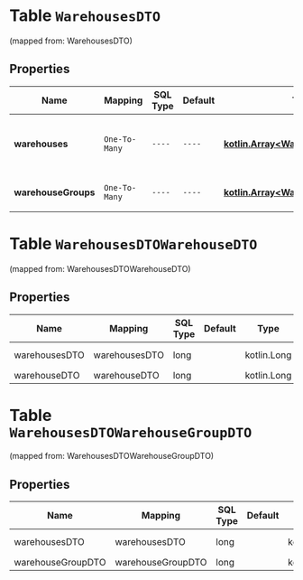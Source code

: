 
# Table `WarehousesDTO`
(mapped from: WarehousesDTO)

## Properties
Name | Mapping | SQL Type | Default | Type | Description | Notes
---- | ------- | -------- | ------- | ---- | ----------- | -----
**warehouses** | `One-To-Many` | `----` | `----`  | [**kotlin.Array&lt;WarehouseDTO&gt;**](WarehouseDTO.md) | Список складов, не входящих в группы. | 
**warehouseGroups** | `One-To-Many` | `----` | `----`  | [**kotlin.Array&lt;WarehouseGroupDTO&gt;**](WarehouseGroupDTO.md) | Список групп складов. | 


# **Table `WarehousesDTOWarehouseDTO`**
(mapped from: WarehousesDTOWarehouseDTO)

## Properties
Name | Mapping | SQL Type | Default | Type | Description | Notes
---- | ------- | -------- | ------- | ---- | ----------- | -----
warehousesDTO | warehousesDTO | long | | kotlin.Long | Primary Key | *one*
warehouseDTO | warehouseDTO | long | | kotlin.Long | Foreign Key | *many*



# **Table `WarehousesDTOWarehouseGroupDTO`**
(mapped from: WarehousesDTOWarehouseGroupDTO)

## Properties
Name | Mapping | SQL Type | Default | Type | Description | Notes
---- | ------- | -------- | ------- | ---- | ----------- | -----
warehousesDTO | warehousesDTO | long | | kotlin.Long | Primary Key | *one*
warehouseGroupDTO | warehouseGroupDTO | long | | kotlin.Long | Foreign Key | *many*



